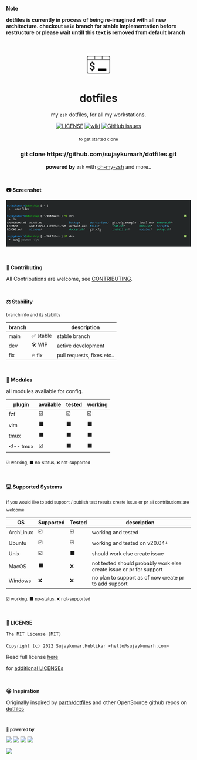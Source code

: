 **Note**


**dotfiles is currently in process of being re-imagined with all new architecture. checkout `main` branch for stable implementation before restructure or please wait untill this text is removed from default branch**

<br>
<br>

<div align="center">

<img src="https://raw.githubusercontent.com/sujaykumarh/dotfiles/dev/.github/media/icon.svg" height="64">

# dotfiles

my `zsh` dotfiles, for all my workstations. 

[![LICENSE](https://img.shields.io/badge/license-MIT-blue?logo=github&color=blue)](https://github.com/sujaykumarh/dotfiles/blob/main/LICENSE) [![wiki](https://img.shields.io/badge/Read-Wiki-blue?logo=github&color=blue)](https://github.com/sujaykumarh/dotfiles/wiki) [![GitHub issues](https://img.shields.io/github/issues/sujaykumarh/dotfiles?color=orange)](https://github.com/sujaykumarh/dotfiles/issues)

<p align="center">
<sub> to get started clone </sub>
<br>
<!-- ToDo replace with setup script -->
<h3>git clone https://github.com/sujaykumarh/dotfiles.git</h3>
</p>

**powered by** `zsh` with [oh-my-zsh](https://ohmyz.sh/) and more..

</div>

<!-- **default 🌿**: `dev` -->

<!--

**setup**

```bash
# ToDo replace with setup script
```

-->

<br>

**📷 Screenshot**

[![screenshot](https://raw.githubusercontent.com/sujaykumarh/dotfiles/dev/.github/media/ss.png)](#)


<br>

**📝 Contributing**

All Contributions are welcome, see [CONTRIBUTING](https://github.com/sujaykumarh/dotfiles/blob/main/.github/CONTRIBUTING.md).

<br>

**⚖️ Stability**

<sub> branch info and its stability </sub>

branch |  | description
--- | --- | ---
main | ✅ stable | stable branch
dev | 🛠️ WIP | active development
fix | 🔥 fix | pull requests, fixes etc..


<br>

**🔌 Modules**

all modules available for config.

plugin | available | tested | working | 
------ | --------- | ------ | ------- |
fzf     | ☑️ | ☑️ | ☑️ |
vim     | ⬛ | ⬛ | ⬛ |
tmux    | ⬛ | ⬛ | ⬛ |
<!-- tmux    | ☑️ | ⬛ | ⬛ | -->

<sub>☑️ working, ⬛ no-status, ❌ not-supported</sub>

<br>

**💻 Supported Systems**

<sub>If you would like to add support / publish test results create issue or pr all contributions are welcome</sub>

OS | Supported | Tested | description
--------------- | -- | -- | ---
ArchLinux       | ☑️ | ☑️ | working and tested
Ubuntu          | ☑️ | ☑️ | working and tested on v20.04+
Unix            | ☑️ | ⬛ | should work else create issue
MacOS           | ⬛ | ❌ | not tested should probably work else create issue or pr for support
Windows         | ❌ | ❌ | no plan to support as of now create pr to add support

<sub>☑️ working, ⬛ no-status, ❌ not-supported</sub>

<br>

**📄 LICENSE**

```license
The MIT License (MIT)

Copyright (c) 2022 Sujaykumar.Hublikar <hello@sujaykumarh.com>
```

Read full license [here](https://github.com/sujaykumarh/dotfiles/blob/dev/LICENSE)

for [additional LICENSEs](https://github.com/sujaykumarh/dotfiles/blob/dev/additional-licenses.txt)


<br>

<!-- 

**📅 Changelog**

Read [CHANGELOG.md](CHANGELOG.md)

<br> 

-->

**😀 Inspiration**

Originally inspired by [parth/dotfiles](https://github.com/Parth/dotfiles) and other OpenSource github repos on [dotfiles ](https://github.com/topics/dotfiles)

<br>

<sub>

**🔋 powered by**

[![](https://img.shields.io/badge/zsh-shell-blue.svg?style=flat-square)](https://en.wikipedia.org/wiki/Z_shell)  [![](https://img.shields.io/badge/oh--my--zsh-&%20plugins-blue.svg?style=flat-square)](https://ohmyz.sh/) [![](https://img.shields.io/badge/setup-nodejs-brightgreen.svg?style=flat-square)](https://nodejs.org) [![](https://img.shields.io/badge/package-fzf-fe17a2.svg?style=flat-square)](https://github.com/junegunn/fzf) 

[![](https://img.shields.io/badge/gitmoji-😀-FFDD67.svg?style=flat-square)](https://gitmoji.dev)
</sub>